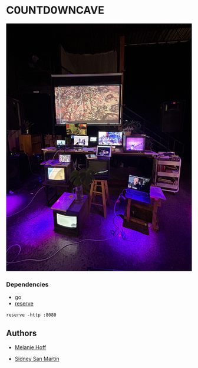 # C0UNTD0WNCAVE

![](g00ncave1.jpg)

### Dependencies

* go
* [reserve](https://github.com/s4y/reserve)

```
reserve -http :8080
```

## Authors

* [Melanie Hoff](melaniehoff.com)

* [Sidney San Martín](https://s4y.us/)